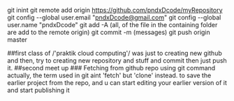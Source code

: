 git inint
git remote add origin https://github.com/pndxDcode/myRepository
git config --global user.email "pndxDcode@gmail.com"
git config --global user.name "pndxDcode"
git add -A (all, of the file in the containing folder are add to the remote origin)
git commit -m (messages)
git push origin master 


##first class of /'praktik cloud computing'/ 
		was just to creating new github
		and then, try to creating new repository and stuff
		and commit then just push it.
##second meet up ###
		Fetching from github repo using git command
		actually, the term used in git aint 'fetch' but 'clone' instead.
			to save the earlier project from the repo, and u can start
			editing your earlier version of it and start publishing it 
			